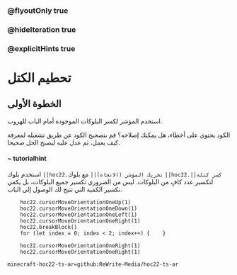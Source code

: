 ### @flyoutOnly true
### @hideIteration true
### @explicitHints true


# تحطيم الكتل

## الخطوة الأولى
استخدم المؤشر لكسر البلوكات الموجودة أمام الباب للهروب.

الكود يحتوي على أخطاء، هل يمكنك إصلاحه؟ قم بتصحيح الكود عن طريق تشغيله لمعرفة كيف يعمل، ثم عدل عليه ليصبح الحل صحيحا.

#### ~ tutorialhint 
استخدم بلوك ``||hoc22.تحريك المؤشر (الاتجاه)||`` مع بلوك ``||hoc22.كسر كتلة||`` لتكسير عدد كافٍ من البلوكات. ليس من الضروري تكسير جميع البلوكات، بل يكفي تكسير الكمية التي تتيح لك الوصول إلى الباب.


```ghost
    hoc22.cursorMoveOrientationOneUp(1)
    hoc22.cursorMoveOrientationOneDown(1)
    hoc22.cursorMoveOrientationOneLeft(1)
    hoc22.cursorMoveOrientationOneRight(1)
    hoc22.breakBlock()
    for (let index = 0; index < 2; index++) {    }
```
```template  
    hoc22.cursorMoveOrientationOneRight(1)   
    hoc22.cursorMoveOrientationOneRight(1)     
```
```package
minecraft-hoc22-ts-ar=github:ReWrite-Media/hoc22-ts-ar
```